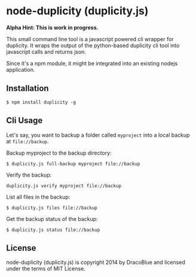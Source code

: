 # node-duplicity (duplicity.js)

**Alpha Hint: This is work in progress.**

This small command line tool is a javascript powered cli wrapper for duplicity. It wraps the output of the python-based
duplicity cli tool into javascript calls and returns json.

Since it's a npm module, it might be integrated into an existing nodejs application.

## Installation

``` console
$ npm install duplicity -g
```

## Cli Usage

Let's say, you want to backup a folder called `myproject` into a local backup at `file://backup`.

Backup myproject to the backup directory:
``` console
$ duplicity.js full-backup myproject file://backup
```

Verify the backup:
``` console
duplicity.js verify myproject file://backup
```

List all files in the backup:
``` console
$ duplicity.js files file://backup
```

Get the backup status of the backup:
``` console
$ duplicity.js status file://backup
```

## License

node-duplicity (duplicity.js) is copyright 2014 by DracoBlue and licensed under the terms of MIT License.

